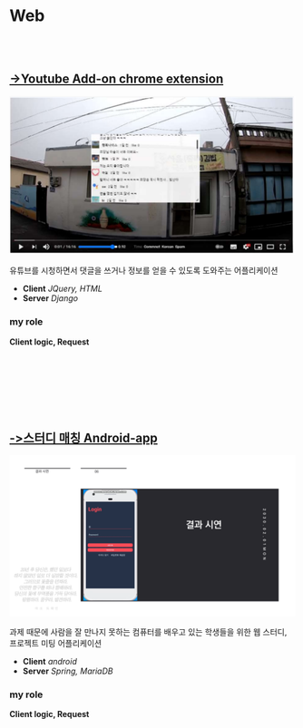 # Web

<br>
<br>

## [->Youtube Add-on chrome extension](https://github.com/Gosungjoo/portfolio/tree/main/Web/Front-end/%EC%BA%A1%EC%8A%A4%ED%86%A4%ED%94%84%EB%A1%9C%EC%A0%9D%ED%8A%B8)

![image](https://github.com/Gosungjoo/portfolio/blob/main/Web/Front-end/%EC%BA%A1%EC%8A%A4%ED%86%A4%ED%94%84%EB%A1%9C%EC%A0%9D%ED%8A%B8/main.PNG?raw=true)

 유튜브를 시청하면서 댓글을 쓰거나 정보를 얻을 수 있도록 도와주는 어플리케이션

 * **Client** *JQuery, HTML*
 * **Server** *Django*
 

### my role
 **Client logic, Request** 
 

<br>
<br>
<br>
<br>
<br>
<br>

## [->스터디 매칭 Android-app](https://github.com/Gosungjoo/portfolio/tree/main/Web/Front-end/%ED%86%B5%ED%95%A9%ED%95%B4%EC%BB%A4%ED%86%A4)



![image](https://github.com/Gosungjoo/portfolio/blob/main/Web/Front-end/%ED%86%B5%ED%95%A9%ED%95%B4%EC%BB%A4%ED%86%A4/Main.PNG?raw=true)



 과제 때문에 사람을 잘 만나지 못하는 컴퓨터를 배우고 있는 학생들을 위한 웹 스터디, 프로젝트 미팅 어플리케이션

 * **Client** *android*
 * **Server** *Spring, MariaDB*
 
 
### my role
 **Client logic, Request**


